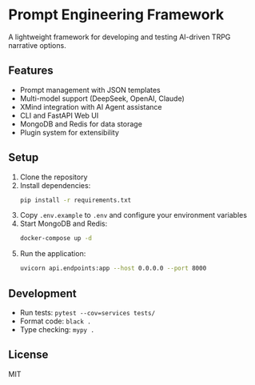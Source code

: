 # Prompt Engineering Framework

A lightweight framework for developing and testing AI-driven TRPG narrative options.

## Features

- Prompt management with JSON templates
- Multi-model support (DeepSeek, OpenAI, Claude)
- XMind integration with AI Agent assistance
- CLI and FastAPI Web UI
- MongoDB and Redis for data storage
- Plugin system for extensibility

## Setup

1. Clone the repository
2. Install dependencies:
   ```bash
   pip install -r requirements.txt
   ```
3. Copy `.env.example` to `.env` and configure your environment variables
4. Start MongoDB and Redis:
   ```bash
   docker-compose up -d
   ```
5. Run the application:
   ```bash
   uvicorn api.endpoints:app --host 0.0.0.0 --port 8000
   ```

## Development

- Run tests: `pytest --cov=services tests/`
- Format code: `black .`
- Type checking: `mypy .`

## License

MIT 